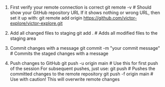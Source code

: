 1. First verify your remote connection is correct
git remote -v  # Should show your GitHub repository URL
If it shows nothing or wrong URL, then set it up with:
git remote add origin https://github.com/victor-explore/victor-explore.git

2. Add all changed files to staging
git add .  # Adds all modified files to the staging area

3. Commit changes with a message
git commit -m "your commit message"  # Commits the staged changes with a message

4. Push changes to GitHub
git push -u origin main  # Use this for first push of the session
For subsequent pushes, just use:
git push  # Pushes the committed changes to the remote repository
git push -f origin main  # Use with caution! This will overwrite remote changes